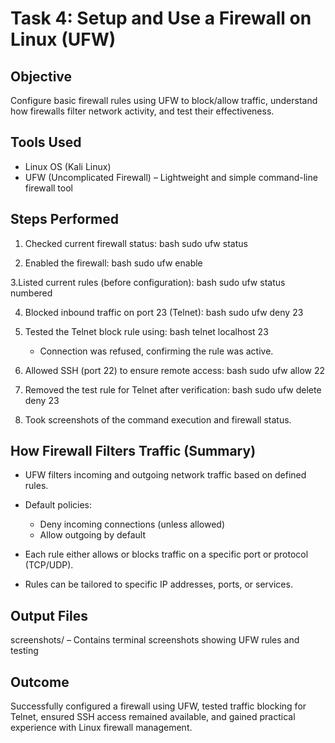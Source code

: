 # Task 4: Setup and Use a Firewall on Linux (UFW)

## Objective  
Configure basic firewall rules using UFW to block/allow traffic, understand how firewalls filter network activity, and test their effectiveness.

## Tools Used  
- Linux OS (Kali Linux)  
- UFW (Uncomplicated Firewall) – Lightweight and simple command-line firewall tool

## Steps Performed

1. Checked current firewall status:
   bash
   sudo ufw status
   
2. Enabled the firewall:
   bash
   sudo ufw enable
   
3.Listed current rules (before configuration):
   bash
   sudo ufw status numbered
   
4. Blocked inbound traffic on port 23 (Telnet):
   bash
   sudo ufw deny 23
5. Tested the Telnet block rule using:
   bash
   telnet localhost 23
   - Connection was refused, confirming the rule was active.

6. Allowed SSH (port 22) to ensure remote access:
   bash
   sudo ufw allow 22
   
8. Removed the test rule for Telnet after verification:
   bash
   sudo ufw delete deny 23
   
10. Took screenshots of the command execution and firewall status.

## How Firewall Filters Traffic (Summary)
   - UFW filters incoming and outgoing network traffic based on defined rules.

   - Default policies:
     - Deny incoming connections (unless allowed)
     - Allow outgoing by default

   - Each rule either allows or blocks traffic on a specific port or protocol (TCP/UDP).

   - Rules can be tailored to specific IP addresses, ports, or services.

## Output Files
   screenshots/ – Contains terminal screenshots showing UFW rules and testing

## Outcome
   Successfully configured a firewall using UFW, tested traffic blocking for Telnet, ensured SSH access remained available, and gained practical experience with Linux firewall management.
